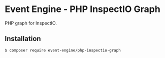 # Event Engine - PHP InspectIO Graph

PHP graph for InspectIO.

## Installation

```bash
$ composer require event-engine/php-inspectio-graph
```
